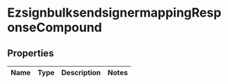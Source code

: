 
# EzsignbulksendsignermappingResponseCompound

## Properties
| Name | Type | Description | Notes |
| ------------ | ------------- | ------------- | ------------- |




